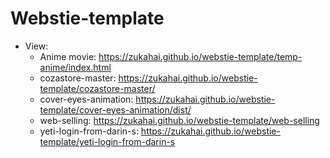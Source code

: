# Webstie-template

- View:
  - Anime movie: https://zukahai.github.io/webstie-template/temp-anime/index.html
  - cozastore-master: https://zukahai.github.io/webstie-template/cozastore-master/
  - cover-eyes-animation: https://zukahai.github.io/webstie-template/cover-eyes-animation/dist/
  - web-selling: https://zukahai.github.io/webstie-template/web-selling
  - yeti-login-from-darin-s: https://zukahai.github.io/webstie-template/yeti-login-from-darin-s
